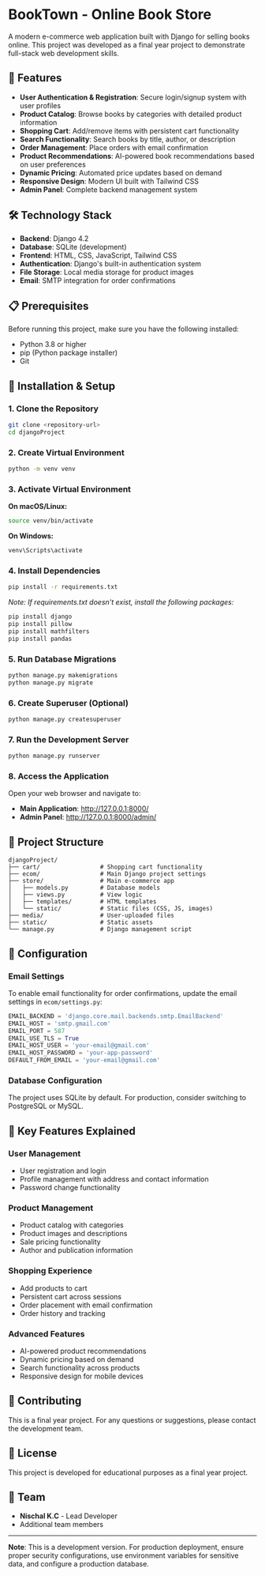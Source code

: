 # BookTown - Online Book Store

A modern e-commerce web application built with Django for selling books online. This project was developed as a final year project to demonstrate full-stack web development skills.

## 🚀 Features

- **User Authentication & Registration**: Secure login/signup system with user profiles
- **Product Catalog**: Browse books by categories with detailed product information
- **Shopping Cart**: Add/remove items with persistent cart functionality
- **Search Functionality**: Search books by title, author, or description
- **Order Management**: Place orders with email confirmation
- **Product Recommendations**: AI-powered book recommendations based on user preferences
- **Dynamic Pricing**: Automated price updates based on demand
- **Responsive Design**: Modern UI built with Tailwind CSS
- **Admin Panel**: Complete backend management system

## 🛠️ Technology Stack

- **Backend**: Django 4.2
- **Database**: SQLite (development)
- **Frontend**: HTML, CSS, JavaScript, Tailwind CSS
- **Authentication**: Django's built-in authentication system
- **File Storage**: Local media storage for product images
- **Email**: SMTP integration for order confirmations

## 📋 Prerequisites

Before running this project, make sure you have the following installed:

- Python 3.8 or higher
- pip (Python package installer)
- Git

## 🚀 Installation & Setup

### 1. Clone the Repository

```bash
git clone <repository-url>
cd djangoProject
```

### 2. Create Virtual Environment

```bash
python -m venv venv
```

### 3. Activate Virtual Environment

**On macOS/Linux:**
```bash
source venv/bin/activate
```

**On Windows:**
```bash
venv\Scripts\activate
```

### 4. Install Dependencies

```bash
pip install -r requirements.txt
```

*Note: If requirements.txt doesn't exist, install the following packages:*
```bash
pip install django
pip install pillow
pip install mathfilters
pip install pandas
```

### 5. Run Database Migrations

```bash
python manage.py makemigrations
python manage.py migrate
```

### 6. Create Superuser (Optional)

```bash
python manage.py createsuperuser
```

### 7. Run the Development Server

```bash
python manage.py runserver
```

### 8. Access the Application

Open your web browser and navigate to:
- **Main Application**: http://127.0.0.1:8000/
- **Admin Panel**: http://127.0.0.1:8000/admin/

## 📁 Project Structure

```
djangoProject/
├── cart/                 # Shopping cart functionality
├── ecom/                 # Main Django project settings
├── store/                # Main e-commerce app
│   ├── models.py         # Database models
│   ├── views.py          # View logic
│   ├── templates/        # HTML templates
│   └── static/           # Static files (CSS, JS, images)
├── media/                # User-uploaded files
├── static/               # Static assets
└── manage.py             # Django management script
```

## 🔧 Configuration

### Email Settings

To enable email functionality for order confirmations, update the email settings in `ecom/settings.py`:

```python
EMAIL_BACKEND = 'django.core.mail.backends.smtp.EmailBackend'
EMAIL_HOST = 'smtp.gmail.com'
EMAIL_PORT = 587
EMAIL_USE_TLS = True
EMAIL_HOST_USER = 'your-email@gmail.com'
EMAIL_HOST_PASSWORD = 'your-app-password'
DEFAULT_FROM_EMAIL = 'your-email@gmail.com'
```

### Database Configuration

The project uses SQLite by default. For production, consider switching to PostgreSQL or MySQL.

## 🎯 Key Features Explained

### User Management
- User registration and login
- Profile management with address and contact information
- Password change functionality

### Product Management
- Product catalog with categories
- Product images and descriptions
- Sale pricing functionality
- Author and publication information

### Shopping Experience
- Add products to cart
- Persistent cart across sessions
- Order placement with email confirmation
- Order history and tracking

### Advanced Features
- AI-powered product recommendations
- Dynamic pricing based on demand
- Search functionality across products
- Responsive design for mobile devices

## 👥 Contributing

This is a final year project. For any questions or suggestions, please contact the development team.

## 📝 License

This project is developed for educational purposes as a final year project.

## 🤝 Team

- **Nischal K.C** - Lead Developer
- Additional team members

---

**Note**: This is a development version. For production deployment, ensure proper security configurations, use environment variables for sensitive data, and configure a production database.
